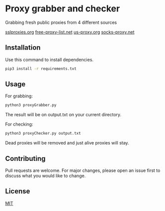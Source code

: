 # Proxy grabber and checker 

Grabbing fresh public proxies from 4 different sources

[sslproxies.org](http://sslproxies.org)
[free-proxy-list.net](http://free-proxy-list.net)
[us-proxy.org](http://us-proxy.org)
[socks-proxy.net](http://socks-proxy.net)


## Installation

Use this command to install dependencies.


```bash
pip3 install -r requirements.txt
```

## Usage

For grabbing:

```bash
python3 proxyGrabber.py
```

The result will be on output.txt on your current directory.

For checking:

```bash
python3 proxyChecker.py output.txt
```

Dead proxies will be removed and just alive proxies will stay.


## Contributing
Pull requests are welcome. For major changes, please open an issue first to discuss what you would like to change.

## License
[MIT](https://choosealicense.com/licenses/mit/)